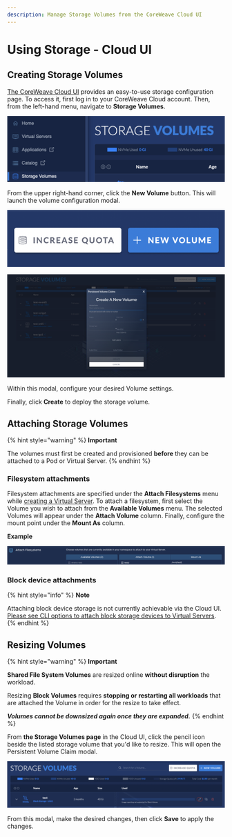```yaml
---
description: Manage Storage Volumes from the CoreWeave Cloud UI
---
```


# Using Storage - Cloud UI

## Creating Storage Volumes

[The CoreWeave Cloud UI](../../../virtual-servers/deployment-methods/coreweave-apps.md) provides an easy-to-use storage configuration page. To access it, first log in to your CoreWeave Cloud account. Then, from the left-hand menu, navigate to **Storage Volumes**.

![The storage volumes link on the left-hand menu of the Cloud UI](<../../.gitbook/assets/image (1) (6).png>)

From the upper right-hand corner, click the **New Volume** button. This will launch the volume configuration modal.

![The New Volume button](<../../.gitbook/assets/image (3).png>)

![The volume configuration modal](<../../.gitbook/assets/image (53) (1).png>)

Within this modal, configure your desired Volume settings.

Finally, click **Create** to deploy the storage volume.

## Attaching Storage Volumes

{% hint style="warning" %}
**Important**

The volumes must first be created and provisioned **before** they can be attached to a Pod or Virtual Server.
{% endhint %}

### Filesystem attachments

Filesystem attachments are specified under the **Attach Filesystems** menu while [creating a Virtual Server](../../../virtual-servers/deployment-methods/). To attach a filesystem, first select the Volume you wish to attach from the **Available Volumes** menu. The selected Volumes will appear under the **Attach Volume** column. Finally, configure the mount point under the **Mount As** column.

**Example**

![The Attach Filesystems menu during Virtual Server creation](<../../.gitbook/assets/image (13) (1).png>)

### **Block device attachments**

{% hint style="info" %}
**Note**

Attaching block device storage is not currently achievable via the Cloud UI. [Please see CLI options to attach block storage devices to Virtual Servers](using-storage-cloud-ui.md#virtual-servers).
{% endhint %}

## **Resizing Volumes**

{% hint style="warning" %}
**Important**

**Shared File System Volumes** are resized online **without disruption** the workload.

Resizing **Block Volumes** requires **stopping or restarting all workloads** that are attached the Volume in order for the resize to take effect.

_**Volumes cannot be downsized again once they are expanded.**_
{% endhint %}

From **the Storage Volumes page** in the Cloud UI, click the pencil icon beside the listed storage volume that you'd like to resize. This will open the Persistent Volume Claim modal.

![The storage volume list, featuring the pencil icon to the right](<../../.gitbook/assets/image (2) (6).png>)

From this modal, make the desired changes, then click **Save** to apply the changes.
